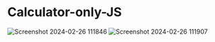 # Calculator-only-JS
![Screenshot 2024-02-26 111846](https://github.com/Prathwalker/Calculator-only-JS/assets/129682086/76590fc4-8f0a-41a9-9df3-3055217c7e99)
![Screenshot 2024-02-26 111907](https://github.com/Prathwalker/Calculator-only-JS/assets/129682086/126cc0d2-0496-4cda-86ca-19a5c25cd74a)
